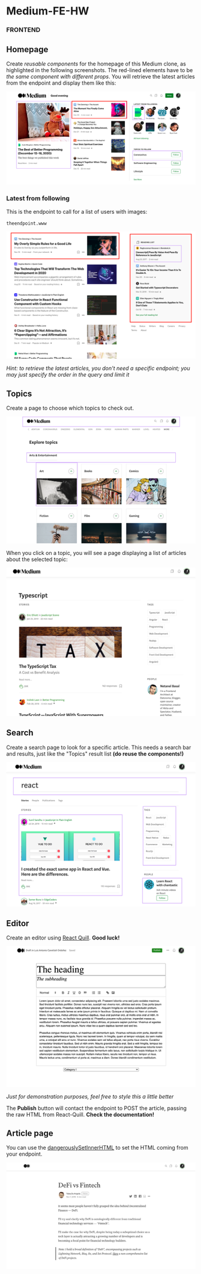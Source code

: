 # Medium-FE-HW

### FRONTEND

## Homepage
Create *reusable components* for the homepage of this Medium clone, as highlighted in the following screenshots.
The red-lined elements have to be *the same component with different props*.
You will retrieve the latest articles from the endpoint and display them like this:

<img src="./Home-I.png">

### Latest from following
This is the endpoint to call for a list of users with images:
```
theendpoint.www
```

<img src="./Home-II.png">

*Hint: to retrieve the latest articles, you don't need a specific endpoint; you may just specify the order in the query and limit it*


## Topics

Create a page to choose which topics to check out.

<img src="./Topics.png">

When you click on a topic, you will see a page displaying a list of articles about the selected topic:

<img src="./Topic-results.png">

## Search

Create a search page to look for a specific article.
This needs a search bar and results, just like the "Topics" result list **(do reuse the components!)**

<img src="./Search-page.png">


## Editor

Create an editor using [React Quill](https://www.npmjs.com/package/react-quill).
**Good luck!**

<img src="./Editor.png">

*Just for demonstration purposes, feel free to style this a little better*

The **Publish** button will contact the endpoint to POST the article, passing the raw HTML from React-Quill.
**Check the documentation!**

## Article page

You can use the [dangerouslySetInnerHTML](https://reactjs.org/docs/dom-elements.html#dangerouslysetinnerhtml) to set the HTML coming from your endpoint.

<img src="./Article-page.png">



